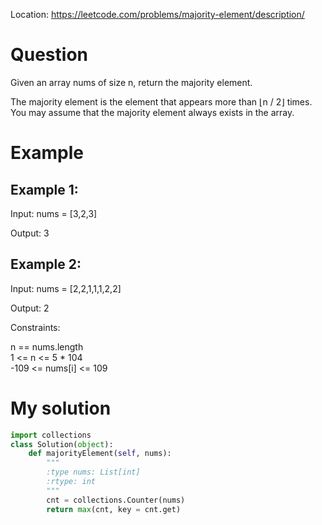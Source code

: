 Location: https://leetcode.com/problems/majority-element/description/
# Question
Given an array nums of size n, return the majority element.

The majority element is the element that appears more than ⌊n / 2⌋ times. You may assume that the majority element always exists in the array.
# Example

## Example 1:

Input: nums = [3,2,3]

Output: 3
## Example 2:

Input: nums = [2,2,1,1,1,2,2]

Output: 2

Constraints:

n == nums.length\
1 <= n <= 5 * 104\
-109 <= nums[i] <= 109
 

# My solution
```python
import collections 
class Solution(object):
    def majorityElement(self, nums):
        """
        :type nums: List[int]
        :rtype: int
        """
        cnt = collections.Counter(nums)
        return max(cnt, key = cnt.get)
        
```
